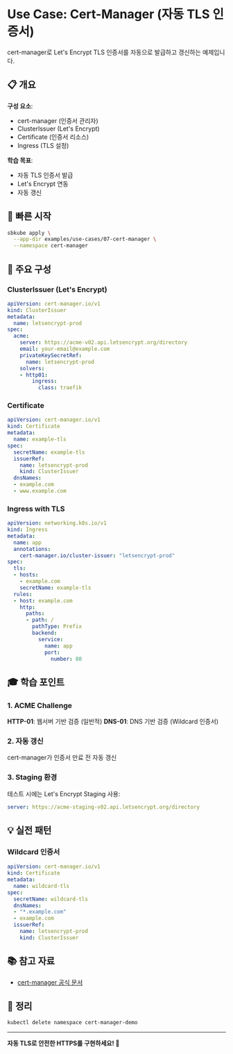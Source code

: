 # Use Case: Cert-Manager (자동 TLS 인증서)

cert-manager로 Let's Encrypt TLS 인증서를 자동으로 발급하고 갱신하는 예제입니다.

## 📋 개요

**구성 요소**:
- cert-manager (인증서 관리자)
- ClusterIssuer (Let's Encrypt)
- Certificate (인증서 리소스)
- Ingress (TLS 설정)

**학습 목표**:
- 자동 TLS 인증서 발급
- Let's Encrypt 연동
- 자동 갱신

## 🚀 빠른 시작

```bash
sbkube apply \
  --app-dir examples/use-cases/07-cert-manager \
  --namespace cert-manager
```

## 📖 주요 구성

### ClusterIssuer (Let's Encrypt)

```yaml
apiVersion: cert-manager.io/v1
kind: ClusterIssuer
metadata:
  name: letsencrypt-prod
spec:
  acme:
    server: https://acme-v02.api.letsencrypt.org/directory
    email: your-email@example.com
    privateKeySecretRef:
      name: letsencrypt-prod
    solvers:
    - http01:
        ingress:
          class: traefik
```

### Certificate

```yaml
apiVersion: cert-manager.io/v1
kind: Certificate
metadata:
  name: example-tls
spec:
  secretName: example-tls
  issuerRef:
    name: letsencrypt-prod
    kind: ClusterIssuer
  dnsNames:
  - example.com
  - www.example.com
```

### Ingress with TLS

```yaml
apiVersion: networking.k8s.io/v1
kind: Ingress
metadata:
  name: app
  annotations:
    cert-manager.io/cluster-issuer: "letsencrypt-prod"
spec:
  tls:
  - hosts:
    - example.com
    secretName: example-tls
  rules:
  - host: example.com
    http:
      paths:
      - path: /
        pathType: Prefix
        backend:
          service:
            name: app
            port:
              number: 80
```

## 🎓 학습 포인트

### 1. ACME Challenge

**HTTP-01**: 웹서버 기반 검증 (일반적)
**DNS-01**: DNS 기반 검증 (Wildcard 인증서)

### 2. 자동 갱신

cert-manager가 인증서 만료 전 자동 갱신

### 3. Staging 환경

테스트 시에는 Let's Encrypt Staging 사용:
```yaml
server: https://acme-staging-v02.api.letsencrypt.org/directory
```

## 💡 실전 패턴

### Wildcard 인증서

```yaml
apiVersion: cert-manager.io/v1
kind: Certificate
metadata:
  name: wildcard-tls
spec:
  secretName: wildcard-tls
  dnsNames:
  - "*.example.com"
  - example.com
  issuerRef:
    name: letsencrypt-prod
    kind: ClusterIssuer
```

## 📚 참고 자료

- [cert-manager 공식 문서](https://cert-manager.io/docs/)

## 🧹 정리

```bash
kubectl delete namespace cert-manager-demo
```

---

**자동 TLS로 안전한 HTTPS를 구현하세요! 🔐**
